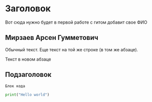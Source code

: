 # Заголовок

Вот сюда нужно будет в первой работе с гитом добавит свое ФИО

## Мирзаев Арсен Гумметович

Обычный текст.
Еще текст на той же строке (в том же абзаце).

Текст в новом абзаце

## Подзаголовок

```
Блок кода
```

```python
print("Hello world")
```